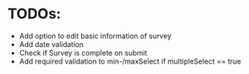 # TODOs:

- Add option to edit basic information of survey
- Add date validation
- Check if Survey is complete on submit
- Add required validation to min-/maxSelect if multipleSelect == true
